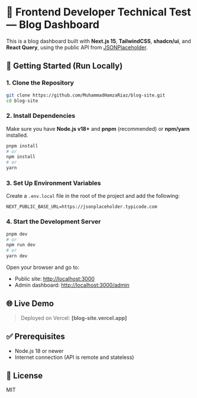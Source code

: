  # 🧪 Frontend Developer Technical Test — Blog Dashboard

This is a blog dashboard built with **Next.js 15**, **TailwindCSS**, **shadcn/ui**, and **React Query**, using the public API from [JSONPlaceholder](https://jsonplaceholder.typicode.com/).

## 🚀 Getting Started (Run Locally)

### 1. Clone the Repository

```bash
git clone https://github.com/MuhammadHamzaRiaz/blog-site.git
cd blog-site
```

### 2. Install Dependencies

Make sure you have **Node.js v18+** and **pnpm** (recommended) or **npm/yarn** installed.

```bash
pnpm install
# or
npm install
# or
yarn
```

### 3. Set Up Environment Variables

Create a `.env.local` file in the root of the project and add the following:

```env
NEXT_PUBLIC_BASE_URL=https://jsonplaceholder.typicode.com
```

### 4. Start the Development Server

```bash
pnpm dev
# or
npm run dev
# or
yarn dev
```

Open your browser and go to:

* Public site: [http://localhost:3000](http://localhost:3000)
* Admin dashboard: [http://localhost:3000/admin](http://localhost:3000/admin)

## 🌐 Live Demo

> Deployed on Vercel: **\[blog-site.vercel.app]**

## ✅ Prerequisites

* Node.js 18 or newer
* Internet connection (API is remote and stateless)

## 📄 License

MIT
